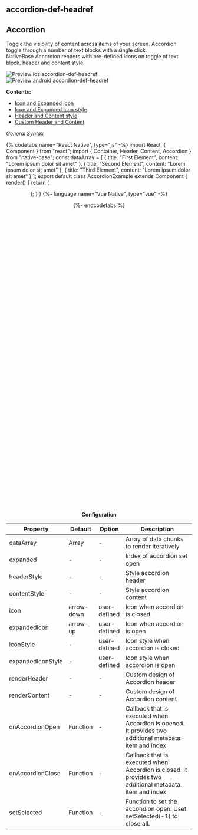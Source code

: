 ## accordion-def-headref
## Accordion

Toggle the visibility of content across items of your screen. Accordion toggle through a number of text blocks with a single click.<br />
NativeBase Accordion renders with pre-defined icons on toggle of text block, header and content style.

![Preview ios accordion-def-headref](https://github.com/GeekyAnts/NativeBase-KitchenSink/raw/v2.6.1/screenshots/ios/accordion.gif)
![Preview android accordion-def-headref](https://github.com/GeekyAnts/NativeBase-KitchenSink/raw/v2.6.1/screenshots/android/accordion.gif)


**Contents:**
* [Icon and Expanded Icon](Components.md#accordion-icon-headref)
* [Icon and Expanded Icon style](Components.md#accordion-icon-style-headref)
* [Header and Content style](Components.md#accordion-header-content-headref)
* [Custom Header and Content](Components.md#accordion-custom-header-content-headref)

*General Syntax*

{% codetabs name="React Native", type="js" -%}
import React, { Component } from "react";
import { Container, Header, Content, Accordion } from "native-base";
const dataArray = [
  { title: "First Element", content: "Lorem ipsum dolor sit amet" },
  { title: "Second Element", content: "Lorem ipsum dolor sit amet" },
  { title: "Third Element", content: "Lorem ipsum dolor sit amet" }
];
export default class AccordionExample extends Component {
  render() {
    return (
      <Container>
        <Header />
        <Content padder>
          <Accordion dataArray={dataArray} expanded={0}/>
        </Content>
      </Container>
    );
  }
}
{%- language name="Vue Native", type="vue" -%}
<template>
  <nb-container>
    <nb-header />
    <nb-content>
      <nb-accordion :dataArray="dataArray" expanded={0}/>
    </nb-content>
  </nb-container>
</template>
<script>
export default {
  data: function() {
    return {
      dataArray: [
        { title: "First Element", content: "Lorem ipsum dolor sit amet" },
        { title: "Second Element", content: "Lorem ipsum dolor sit amet" },
        { title: "Third Element", content: "Lorem ipsum dolor sit amet" }
      ],
    };
  },
};
</script>
{%- endcodetabs %}
 <p>
    <div id="" class="mobileDevice" style="background: url(&quot;https://docs.nativebase.io/docs/assets/iosphone.png&quot;) no-repeat; padding: 63px 20px 100px 15px; width: 292px; height: 600px;margin:0 auto;float:none;">
        <img src="https://github.com/GeekyAnts/NativeBase-KitchenSink/raw/v2.6.1/screenshots/ios/accordion.gif" alt="" style="display:block !important" />
    </div>
</p>
<br />

**Configuration**<br />
    <table class="table table-bordered">
        <thead>
            <tr>
                <th>Property</th>
                <th>Default</th>
                <th>Option</th>
                <th width="50%">Description</th>
            </tr>
        </thead>
        <tbody>
            <tr>
            <td>dataArray</td>
            <td>Array</td>
            <td> - </td>
            <td>Array of data chunks to render iteratively</td>
        </tr>
        <tr>
            <td>expanded</td>
            <td> - </td>
            <td> - </td>
            <td>Index of accordion set open</td>
        </tr>
        <tr>
            <td>headerStyle</td>
            <td> - </td>
            <td> - </td>
            <td>Style accordion header</td>
        </tr>
        <tr>
            <td>contentStyle</td>
            <td> - </td>
            <td> - </td>
            <td>Style accordion content</td>
        </tr>
        <tr>
            <td>icon</td>
            <td>arrow-down</td>
            <td>user-defined</td>
            <td>Icon when accordion is closed</td>
        </tr>
        <tr>
            <td>expandedIcon</td>
            <td>arrow-up</td>
            <td>user-defined</td>
            <td>Icon when accordion is open</td>
        </tr>
        <tr>
            <td>iconStyle</td>
            <td> - </td>
            <td>user-defined</td>
            <td>Icon style when accordion is closed</td>
        </tr>
        <tr>
            <td>expandedIconStyle</td>
            <td> - </td>
            <td>user-defined</td>
            <td>Icon style when accordion is open</td>
        </tr>
        <tr>
            <td>renderHeader</td>
            <td> - </td>
            <td> - </td>
            <td>Custom design of Accordion header</td>
        </tr>
        <tr>
            <td>renderContent</td>
            <td> - </td>
            <td> - </td>
            <td>Custom design of Accordion content</td>
        </tr>
        <tr>
        <td>onAccordionOpen</td>
            <td> Function </td>
            <td> - </td>
            <td>Callback that is executed when Accordion is opened. It provides two additional metadata: item and index </td>
        </tr>
        <tr>
            <td>onAccordionClose</td>
            <td> Function </td>
            <td> - </td>
            <td>Callback that is executed when Accordion is closed. It provides two additional metadata: item and index </td>
        </tr>
        <tr>
            <td>setSelected</td>
            <td> Function </td>
            <td> - </td>
            <td>Function to set the accondion open. Uset setSelected(-1) to close all. </td>
        </tr>
        </tbody>
    </table><br />
